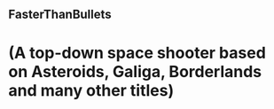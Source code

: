 ## FasterThanBullets
# (A top-down space shooter based on Asteroids, Galiga, Borderlands and many other titles)
